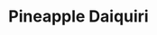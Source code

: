 ---
layout: recipe
recipe: true
title:  Pineapple Daiquiri
excerpt: "Daiquiri made with local Kohala rum and fresh pineapple"
ingredients:
    - ingredient: Rum
      amount: 2 oz
      brand: Kohala
    - ingredient: Fresh Pineapple Juice
      amount: 0.75 oz
    - ingredient: Lime Juice
      amount: 0.5 oz
    - ingredient: Simple Syrup
      amount: 0.5 oz
garnishes:
  - Frozen pineapple chunks
notes:
    - Combine ingredients in shaker.
    - Add crushed ice, shake hard
    - Double strain into coupe glass.
    - Garnish with frozen pineapple chunks on a cocktail pick.
version: 1
tag:
    - cocktail
    - rum
    - pineapple
    - lime
    - simple-syrup
    - shaken
    - coupe-glass
---